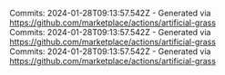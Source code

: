 Commits: 2024-01-28T09:13:57.542Z - Generated via https://github.com/marketplace/actions/artificial-grass
<br>
Commits: 2024-01-28T09:13:57.542Z - Generated via https://github.com/marketplace/actions/artificial-grass
<br>
Commits: 2024-01-28T09:13:57.542Z - Generated via https://github.com/marketplace/actions/artificial-grass
<br>
